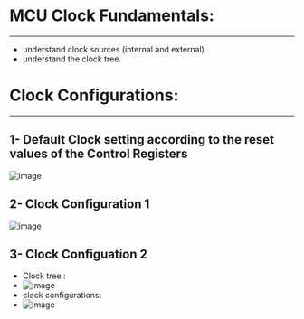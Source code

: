 # MCU Clock Fundamentals:
-------------------------
*  understand clock sources (internal and external)
*  understand the clock tree.
# Clock Configurations:
-----------------------
1- Default Clock setting according to the reset values of the Control Registers
----------------------------------------------------------------------------------
![image](https://github.com/mahmoudHussein202/Mastering-Embedded-Systems-diploma/blob/master/unit_6/Lecture3-Clocks/lab2-setting%20the%20system%20frequency/results/default%20clock%20settings.png)



2- Clock Configuration 1 
------------------------
![image](https://github.com/mahmoudHussein202/Mastering-Embedded-Systems-diploma/blob/master/unit_6/Lecture3-Clocks/lab2-setting%20the%20system%20frequency/results/Clock_settings_1.png)



3- Clock Configuation 2 
-----------------------
*  Clock tree :
*  ![image](https://github.com/mahmoudHussein202/Mastering-Embedded-Systems-diploma/blob/master/unit_6/Lecture3-Clocks/lab2-setting%20the%20system%20frequency/results/clock_settings_2_clk_tree.png)
*  clock configurations:
*  ![image](https://github.com/mahmoudHussein202/Mastering-Embedded-Systems-diploma/blob/master/unit_6/Lecture3-Clocks/lab2-setting%20the%20system%20frequency/results/clock_settings_2_png.png)
